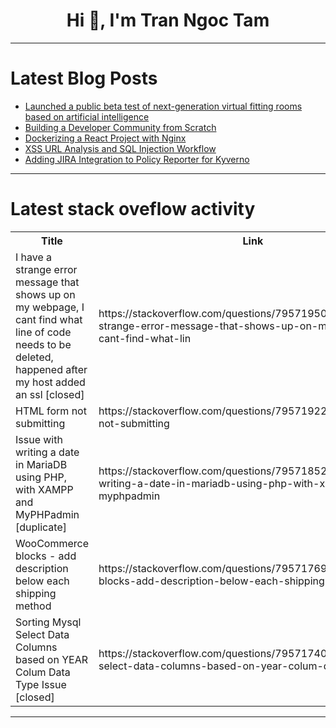 <h1 align="center">Hi 👋, I'm Tran Ngoc Tam</h1>

---

# Latest Blog Posts 
<!-- BLOG-POST-LIST:START -->
- [Launched a public beta test of next-generation virtual fitting rooms based on artificial intelligence](https://dev.to/devsdaddy/launched-a-public-beta-test-of-next-generation-virtual-fitting-rooms-based-on-artificial-1h7l)
- [Building a Developer Community from Scratch](https://dev.to/aws-builders/building-a-developer-community-from-scratch-2aem)
- [Dockerizing a React Project with Nginx](https://dev.to/krisha_arya_55/dockerizing-a-react-project-with-nginx-3mpo)
- [XSS URL Analysis and SQL Injection Workflow](https://dev.to/mrgh0st/xss-url-analysis-and-sql-injection-workflow-245k)
- [Adding JIRA Integration to Policy Reporter for Kyverno](https://dev.to/samsonkolge/adding-jira-integration-to-policy-reporter-for-kyverno-23n4)
<!-- BLOG-POST-LIST:END -->

---

# Latest stack oveflow activity
<table>
  <tr><th>Title</th><th>Link</th></tr>
  <!-- STACKOVERFLOW:START --><tr><td>I have a strange error message that shows up on my webpage, I cant find what line of code needs to be deleted, happened after my host added an ssl [closed]</td><td>https://stackoverflow.com/questions/79571950/i-have-a-strange-error-message-that-shows-up-on-my-webpage-i-cant-find-what-lin</td></tr><tr><td>HTML form not submitting</td><td>https://stackoverflow.com/questions/79571922/html-form-not-submitting</td></tr><tr><td>Issue with writing a date in MariaDB using PHP, with XAMPP and MyPHPadmin [duplicate]</td><td>https://stackoverflow.com/questions/79571852/issue-with-writing-a-date-in-mariadb-using-php-with-xampp-and-myphpadmin</td></tr><tr><td>WooCommerce blocks - add description below each shipping method</td><td>https://stackoverflow.com/questions/79571769/woocommerce-blocks-add-description-below-each-shipping-method</td></tr><tr><td>Sorting Mysql Select Data Columns based on YEAR Colum Data Type Issue [closed]</td><td>https://stackoverflow.com/questions/79571740/sorting-mysql-select-data-columns-based-on-year-colum-data-type-issue</td></tr><!-- STACKOVERFLOW:END -->
</table>

---


